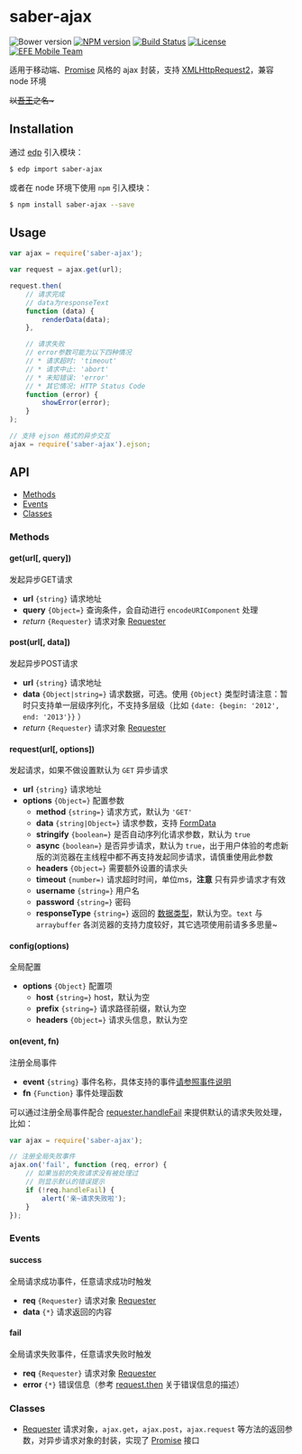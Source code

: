 saber-ajax
===

![Bower version](https://img.shields.io/bower/v/saber-ajax.svg?style=flat-square) [![NPM version](https://img.shields.io/npm/v/saber-ajax.svg?style=flat-square)](https://npmjs.org/package/saber-ajax) [![Build Status](https://img.shields.io/travis/ecomfe/saber-ajax.svg?style=flat-square)](https://travis-ci.org/ecomfe/saber-ajax) [![License](https://img.shields.io/npm/l/saber-ajax.svg?style=flat-square)](./LICENSE) [![EFE Mobile Team](https://img.shields.io/badge/EFE-Mobile_Team-blue.svg?style=flat-square)](http://efe.baidu.com)

适用于移动端、[Promise](https://github.com/ecomfe/saber-promise) 风格的 ajax 封装，支持 [XMLHttpRequest2](http://www.w3.org/TR/XMLHttpRequest2/)，兼容 node 环境

<del>以<a href="http://baike.baidu.com/view/8420590.htm" target="_blank">吾王</a>之名~</del>

## Installation

通过 [edp](https://github.com/ecomfe/edp) 引入模块：

```sh
$ edp import saber-ajax
```

或者在 node 环境下使用 `npm` 引入模块：

```sh
$ npm install saber-ajax --save
```

## Usage

```js
var ajax = require('saber-ajax');

var request = ajax.get(url);

request.then(
    // 请求完成
    // data为responseText
    function (data) {
        renderData(data);
    },

    // 请求失败
    // error参数可能为以下四种情况
    // * 请求超时: 'timeout'
    // * 请求中止: 'abort'
    // * 未知错误: 'error'
    // * 其它情况: HTTP Status Code
    function (error) {
        showError(error);
    }
);

// 支持 ejson 格式的异步交互
ajax = require('saber-ajax').ejson;
```

## API

* [Methods](#methods)
* [Events](#events)
* [Classes](#classes)

### Methods

#### get(url[, query])

发起异步GET请求

* **url** `{string}` 请求地址
* **query** `{Object=}` 查询条件，会自动进行 `encodeURIComponent` 处理
* _return_ `{Requester}` 请求对象 [Requester](doc/requester.md)

#### post(url[, data])

发起异步POST请求

* **url** `{string}` 请求地址
* **data** `{Object|string=}` 请求数据，可选。使用 `{Object}` 类型时请注意：暂时只支持单一层级序列化，不支持多层级（比如 `{date: {begin: '2012', end: '2013'}}` ）
* _return_ `{Requester}` 请求对象 [Requester](doc/requester.md)

#### request(url[, options])

发起请求，如果不做设置默认为 `GET` 异步请求

* **url** `{string}` 请求地址
* **options** `{Object=}` 配置参数
    * **method** `{string=}` 请求方式，默认为 `'GET'`
    * **data** `{string|Object=}` 请求参数，支持 [FormData](http://www.w3.org/TR/XMLHttpRequest2/#interface-formdata)
    * **stringify** `{boolean=}` 是否自动序列化请求参数，默认为 `true`
    * **async** `{boolean=}` 是否异步请求，默认为 `true`，出于用户体验的考虑新版的浏览器在主线程中都不再支持发起同步请求，请慎重使用此参数
    * **headers** `{Object=}` 需要额外设置的请求头
    * **timeout** `{number=)` 请求超时时间，单位ms，**注意** 只有异步请求才有效
    * **username** `{string=}` 用户名
    * **password** `{string=}` 密码
    * **responseType** `{string=}` 返回的 [数据类型](http://www.w3.org/TR/XMLHttpRequest2/#xmlhttprequestresponsetype)，默认为空。`text` 与 `arraybuffer` 各浏览器的支持力度较好，其它选项使用前请多多思量~

#### config(options)

全局配置

* **options** `{Object}` 配置项
    * **host** `{string=}` host，默认为空
    * **prefix** `{string=}` 请求路径前缀，默认为空
    * **headers** `{Object=}` 请求头信息，默认为空

#### on(event, fn)

注册全局事件

* **event** `{string}` 事件名称，具体支持的事件[请参照事件说明](#events)
* **fn** `{Function}` 事件处理函数

可以通过注册全局事件配合 [requester.handleFail](#handlefail) 来提供默认的请求失败处理，比如：

```js
var ajax = require('saber-ajax');

// 注册全局失败事件
ajax.on('fail', function (req, error) {
    // 如果当前的失败请求没有被处理过
    // 则显示默认的错误提示
    if (!req.handleFail) {
        alert('亲~请求失败啦');
    }
});
```

### Events

#### success

全局请求成功事件，任意请求成功时触发

* **req** `{Requester}` 请求对象 [Requester](doc/requester.md)
* **data** `{*}` 请求返回的内容

#### fail

全局请求失败事件，任意请求失败时触发

* **req** `{Requester}` 请求对象 [Requester](doc/requester.md)
* **error** `{*}` 错误信息（参考 [request.then](#then-onfulfill-onreject-) 关于错误信息的描述）

### Classes

 * [Requester](doc/requester.md) 请求对象，`ajax.get`，`ajax.post`，`ajax.request` 等方法的返回参数，对异步请求对象的封装，实现了 [Promise](https://github.com/ecomfe/saber-promise) 接口
